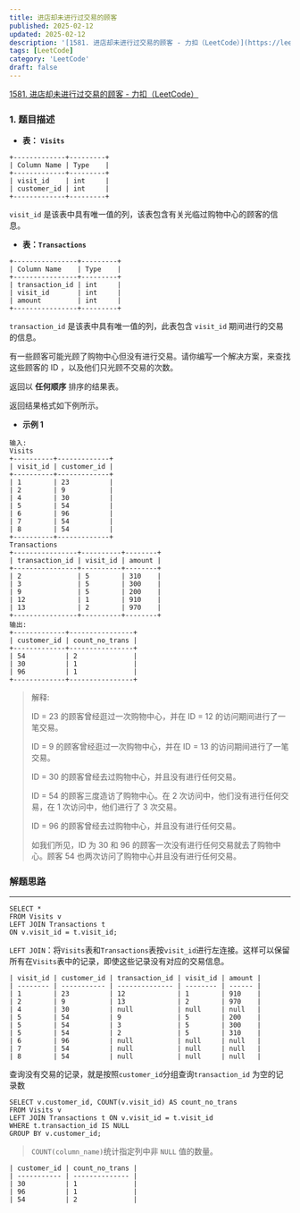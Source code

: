 ```yaml
---
title: 进店却未进行过交易的顾客
published: 2025-02-12
updated: 2025-02-12
description: '[1581. 进店却未进行过交易的顾客 - 力扣（LeetCode）](https://leetcode.cn/problems/customer-who-visited-but-did-not-make-any-transactions?envType=study-plan-v2&envId=sql-free-50)'
tags: [LeetCode]
category: 'LeetCode'
draft: false 
---
```


[1581. 进店却未进行过交易的顾客 - 力扣（LeetCode）](https://leetcode.cn/problems/customer-who-visited-but-did-not-make-any-transactions?envType=study-plan-v2&envId=sql-free-50)

### 1. 题目描述

+ **表：** **`Visits`**

```plain
+-------------+---------+
| Column Name | Type    |
+-------------+---------+
| visit_id    | int     |
| customer_id | int     |
+-------------+---------+
```

`visit_id` 是该表中具有唯一值的列，该表包含有关光临过购物中心的顾客的信息。

+ **表：`Transactions`**

```plain
+----------------+---------+
| Column Name    | Type    |
+----------------+---------+
| transaction_id | int     |
| visit_id       | int     |
| amount         | int     |
+----------------+---------+

```

`transaction_id` 是该表中具有唯一值的列，此表包含 `visit_id` 期间进行的交易的信息。

<font style="color:rgb(38, 38, 38);">有一些顾客可能光顾了购物中心但没有进行交易。请你编写一个解决方案，来查找这些顾客的 ID ，以及他们只光顾不交易的次数。</font>

<font style="color:rgb(38, 38, 38);">返回以 </font>**<font style="color:rgb(38, 38, 38);">任何顺序</font>**<font style="color:rgb(38, 38, 38);"> 排序的结果表。</font>

<font style="color:rgb(38, 38, 38);">返回结果格式如下例所示。</font>

+ **<font style="color:rgb(38, 38, 38);">示例 1</font>**

```plain
输入:
Visits
+----------+-------------+
| visit_id | customer_id |
+----------+-------------+
| 1        | 23          |
| 2        | 9           |
| 4        | 30          |
| 5        | 54          |
| 6        | 96          |
| 7        | 54          |
| 8        | 54          |
+----------+-------------+
Transactions
+----------------+----------+--------+
| transaction_id | visit_id | amount |
+----------------+----------+--------+
| 2              | 5        | 310    |
| 3              | 5        | 300    |
| 9              | 5        | 200    |
| 12             | 1        | 910    |
| 13             | 2        | 970    |
+----------------+----------+--------+
输出:
+-------------+----------------+
| customer_id | count_no_trans |
+-------------+----------------+
| 54          | 2              |
| 30          | 1              |
| 96          | 1              |
+-------------+----------------+
```

> 解释:
>
> ID = 23 的顾客曾经逛过一次购物中心，并在 ID = 12 的访问期间进行了一笔交易。
>
> ID = 9 的顾客曾经逛过一次购物中心，并在 ID = 13 的访问期间进行了一笔交易。
>
> ID = 30 的顾客曾经去过购物中心，并且没有进行任何交易。
>
> ID = 54 的顾客三度造访了购物中心。在 2 次访问中，他们没有进行任何交易，在 1 次访问中，他们进行了 3 次交易。
>
> ID = 96 的顾客曾经去过购物中心，并且没有进行任何交易。
>
> 如我们所见，ID 为 30 和 96 的顾客一次没有进行任何交易就去了购物中心。顾客 54 也两次访问了购物中心并且没有进行任何交易。
>



### 解题思路
---

```plsql
SELECT *
FROM Visits v 
LEFT JOIN Transactions t 
ON v.visit_id = t.visit_id;
```

`LEFT JOIN`：将`Visits`表和`Transactions`表按`visit_id`进行左连接。这样可以保留所有在`Visits`表中的记录，即使这些记录没有对应的交易信息。

```plsql
| visit_id | customer_id | transaction_id | visit_id | amount |
| -------- | ----------- | -------------- | -------- | ------ |
| 1        | 23          | 12             | 1        | 910    |
| 2        | 9           | 13             | 2        | 970    |
| 4        | 30          | null           | null     | null   |
| 5        | 54          | 9              | 5        | 200    |
| 5        | 54          | 3              | 5        | 300    |
| 5        | 54          | 2              | 5        | 310    |
| 6        | 96          | null           | null     | null   |
| 7        | 54          | null           | null     | null   |
| 8        | 54          | null           | null     | null   |
```

查询没有交易的记录，就是按照`customer_id`分组查询`transaction_id` 为空的记录数

```plsql
SELECT v.customer_id, COUNT(v.visit_id) AS count_no_trans
FROM Visits v
LEFT JOIN Transactions t ON v.visit_id = t.visit_id
WHERE t.transaction_id IS NULL
GROUP BY v.customer_id;
```

> `COUNT(column_name)`统计指定列中非 `NULL` 值的数量。
>

```plsql
| customer_id | count_no_trans |
| ----------- | -------------- |
| 30          | 1              |
| 96          | 1              |
| 54          | 2              |
```

